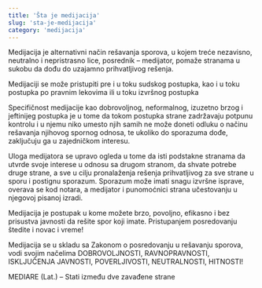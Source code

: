 ```yaml
---
title: 'Šta je medijacija'
slug: 'sta-je-medijacija'
category: 'medijacija'
---
```


Medijacija je alternativni način rešavanja sporova, u kojem treće nezavisno, neutralno i nepristrasno lice, posrednik – medijator, pomaže stranama u sukobu da dođu do uzajamno prihvatljivog rešenja.

Medijaciji se može pristupiti pre i u toku sudskog postupka, kao i u toku postupka po pravnim lekovima ili u toku izvršnog postupka

Specifičnost medijacije kao dobrovoljnog, neformalnog, izuzetno brzog i jeftinijeg postupka je u tome da tokom postupka strane zadržavaju potpunu kontrolu i u njemu niko umesto njih samih ne može doneti odluku o načinu rešavanja njihovog spornog odnosa, te ukoliko do sporazuma dođe, zaključuju ga u zajedničkom interesu.

Uloga medijatora se upravo ogleda u tome da isti podstakne stranama da utvrde svoje interese u odnosu sa drugom stranom, da shvate potrebe druge strane, a sve u cilju pronalaženja rešenja prihvatljivog za sve strane u sporu i postignu sporazum. Sporazum može imati snagu izvršne isprave, overava se kod notara, a medijator i punomoćnici strana učestovanju u njegovoj pisanoj izradi.

Medijacija je postupak u kome možete brzo, povoljno, efikasno i bez prisustva javnosti da rešite spor koji imate. Pristupanjem posredovanju štedite i novac i vreme!

Medijacija se u skladu sa Zakonom o posredovanju u rešavanju sporova, vodi svojim načelima DOBROVOLJNOSTI, RAVNOPRAVNOSTI, ISKLJUČENJA JAVNOSTI, POVERLJIVOSTI, NEUTRALNOSTI, HITNOSTI!

MEDIARE (Lat.) – Stati između dve zavađene strane